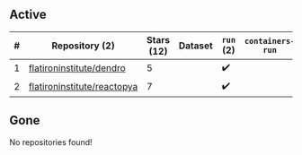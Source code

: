 ## Active
| # | Repository (2) | Stars (12) | Dataset | `run` (2) | `containers-run` |
| --- | --- | --- | --- | --- | --- |
| 1 | [flatironinstitute/dendro](https://github.com/flatironinstitute/dendro) | 5 |  | :heavy_check_mark: |  |
| 2 | [flatironinstitute/reactopya](https://github.com/flatironinstitute/reactopya) | 7 |  | :heavy_check_mark: |  |

## Gone
No repositories found!
